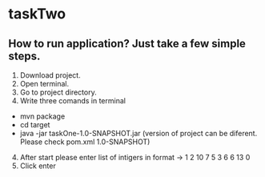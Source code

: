 # taskTwo

## How to run application? Just take a few simple steps.

1. Download project.
2. Open terminal.
3. Go to project directory.
4. Write three comands in terminal
 - mvn package
 - cd target
 - java -jar taskOne-1.0-SNAPSHOT.jar (version of project can be diferent. Please check pom.xml 1.0-SNAPSHOT)
4. After start please enter list of intigers in format -> 1 2 10 7 5 3 6 6 13 0
5. Click enter
